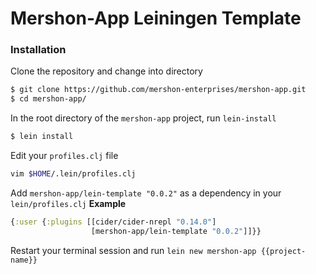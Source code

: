 # Mershon-App Leiningen Template

### Installation

Clone the repository and change into directory
```sh
$ git clone https://github.com/mershon-enterprises/mershon-app.git
$ cd mershon-app/
```
In the root directory of the `mershon-app` project, run `lein-install`
```sh
$ lein install
```

Edit your `profiles.clj` file
```sh
vim $HOME/.lein/profiles.clj
```
Add `mershon-app/lein-template "0.0.2"` as a dependency in your `lein/profiles.clj`
__Example__
```clj
{:user {:plugins [[cider/cider-nrepl "0.14.0"]
                  [mershon-app/lein-template "0.0.2"]]}}
```

Restart your terminal session and run `lein new mershon-app {{project-name}}`
